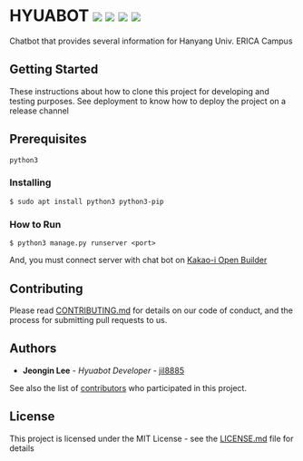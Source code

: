 # HYUABOT ![](https://img.shields.io/static/v1?label=release&message=v1.0&color=blue) ![](https://img.shields.io/static/v1?label=Framework&message=python3-django&color=skyblue) ![](https://img.shields.io/static/v1?label=author&message=Jeongin-Lee&color=green) ![](https://github.com/jil8885/hyuabot-mainline/workflows/Deploy/badge.svg)

Chatbot that provides several information for Hanyang Univ. ERICA Campus

## Getting Started

These instructions about how to clone this project for developing and testing purposes. See deployment to know how to deploy the project on a release channel

## Prerequisites
```
python3
```

### Installing
```
$ sudo apt install python3 python3-pip
```

### How to Run
```
$ python3 manage.py runserver <port>
```
And, you must connect server with chat bot on [Kakao-i Open Builder](https://i.kakao.com/openbuilder)

## Contributing

Please read [CONTRIBUTING.md](https://gist.github.com/PurpleBooth/b24679402957c63ec426) for details on our code of conduct, and the process for submitting pull requests to us.

## Authors

* **Jeongin Lee** - *Hyuabot Developer* - [jil8885](https://github.com/jil8885)

See also the list of [contributors](https://github.com/jil8885/hyuabot-mainline/contributors) who participated in this project.

## License

This project is licensed under the MIT License - see the [LICENSE.md](LICENSE.md) file for details